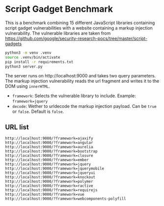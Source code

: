 # Script Gadget Benchmark

This is a benchmark combining 15 different JavaScript libraries containing script gadget vulnerabilities with a website containing a markup injection vulnerability.
The vulnerable libraries are taken from https://github.com/google/security-research-pocs/tree/master/script-gadgets

```bash
python3 -m venv .venv
source .venv/bin/activate
pip install -r requirements.txt
python3 server.py
```

The server runs on http://localhost:9000 and takes two query parameters. The markup injection vulnerability reads the url fragment and writes it to the DOM using `innerHTML`.
- `framework`: Selects the vulnerable library to include. Example: `framework=jquery`
- `decode`: Wether to urldecode the markup injection payload. Can be `true` or `false`. Default is `false`.

## URL list

```csv
http://localhost:9000/?framework=ajaxify
http://localhost:9000/?framework=angular
http://localhost:9000/?framework=aurelia
http://localhost:9000/?framework=bootstrap
http://localhost:9000/?framework=closure
http://localhost:9000/?framework=ember
http://localhost:9000/?framework=jquery
http://localhost:9000/?framework=jquerymobile
http://localhost:9000/?framework=jqueryui
http://localhost:9000/?framework=knockout
http://localhost:9000/?framework=polymer
http://localhost:9000/?framework=ractive
http://localhost:9000/?framework=requirejs
http://localhost:9000/?framework=vue
http://localhost:9000/?framework=webcomponents-polyfill
```
